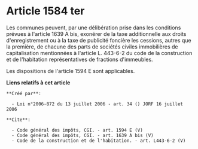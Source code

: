 # Article 1584 ter

Les communes peuvent, par une délibération prise dans les conditions prévues à l'article 1639 A bis, exonérer de la taxe
additionnelle aux droits d'enregistrement ou à la taxe de publicité foncière les cessions, autres que la première, de chacune
des parts de sociétés civiles immobilières de capitalisation mentionnées à l'article L. 443-6-2 du code de la construction et
de l'habitation représentatives de fractions d'immeubles. 

Les dispositions de l'article 1594 E sont applicables.

**Liens relatifs à cet article**

	**Créé par**:

	  - Loi n°2006-872 du 13 juillet 2006 - art. 34 () JORF 16 juillet 2006

	**Cite**:

	  - Code général des impôts, CGI. - art. 1594 E (V)
	  - Code général des impôts, CGI. - art. 1639 A bis (V)
	  - Code de la construction et de l'habitation. - art. L443-6-2 (V)
